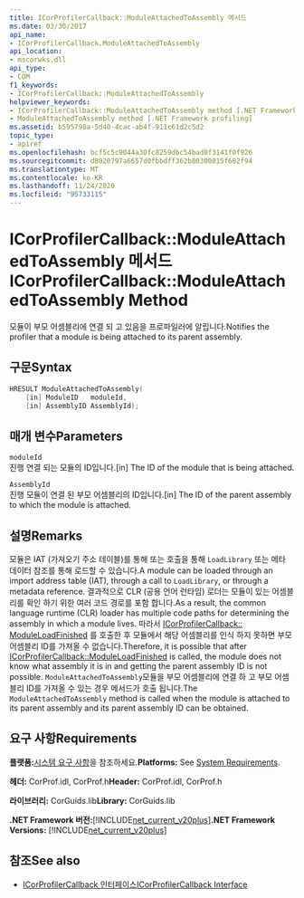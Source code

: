 ```yaml
---
title: ICorProfilerCallback::ModuleAttachedToAssembly 메서드
ms.date: 03/30/2017
api_name:
- ICorProfilerCallback.ModuleAttachedToAssembly
api_location:
- mscorwks.dll
api_type:
- COM
f1_keywords:
- ICorProfilerCallback::ModuleAttachedToAssembly
helpviewer_keywords:
- ICorProfilerCallback::ModuleAttachedToAssembly method [.NET Framework profiling]
- ModuleAttachedToAssembly method [.NET Framework profiling]
ms.assetid: b595798a-5d40-4cac-ab4f-911c61d2c5d2
topic_type:
- apiref
ms.openlocfilehash: bcf5c5c9044a30fc8259dbc54bad8f3141f0f926
ms.sourcegitcommit: d8020797a6657d0fbbdff362b80300815f682f94
ms.translationtype: MT
ms.contentlocale: ko-KR
ms.lasthandoff: 11/24/2020
ms.locfileid: "95733115"
---
```

# <a name="icorprofilercallbackmoduleattachedtoassembly-method"></a><span data-ttu-id="2fa9d-102">ICorProfilerCallback::ModuleAttachedToAssembly 메서드</span><span class="sxs-lookup"><span data-stu-id="2fa9d-102">ICorProfilerCallback::ModuleAttachedToAssembly Method</span></span>

<span data-ttu-id="2fa9d-103">모듈이 부모 어셈블리에 연결 되 고 있음을 프로파일러에 알립니다.</span><span class="sxs-lookup"><span data-stu-id="2fa9d-103">Notifies the profiler that a module is being attached to its parent assembly.</span></span>  
  
## <a name="syntax"></a><span data-ttu-id="2fa9d-104">구문</span><span class="sxs-lookup"><span data-stu-id="2fa9d-104">Syntax</span></span>  
  
```cpp  
HRESULT ModuleAttachedToAssembly(  
    [in] ModuleID   moduleId,  
    [in] AssemblyID AssemblyId);  
```  
  
## <a name="parameters"></a><span data-ttu-id="2fa9d-105">매개 변수</span><span class="sxs-lookup"><span data-stu-id="2fa9d-105">Parameters</span></span>  

 `moduleId`  
 <span data-ttu-id="2fa9d-106">진행 연결 되는 모듈의 ID입니다.</span><span class="sxs-lookup"><span data-stu-id="2fa9d-106">[in] The ID of the module that is being attached.</span></span>  
  
 `AssemblyId`  
 <span data-ttu-id="2fa9d-107">진행 모듈이 연결 된 부모 어셈블리의 ID입니다.</span><span class="sxs-lookup"><span data-stu-id="2fa9d-107">[in] The ID of the parent assembly to which the module is attached.</span></span>  
  
## <a name="remarks"></a><span data-ttu-id="2fa9d-108">설명</span><span class="sxs-lookup"><span data-stu-id="2fa9d-108">Remarks</span></span>  

 <span data-ttu-id="2fa9d-109">모듈은 IAT (가져오기 주소 테이블)를 통해 또는 호출을 통해 `LoadLibrary` 또는 메타 데이터 참조를 통해 로드할 수 있습니다.</span><span class="sxs-lookup"><span data-stu-id="2fa9d-109">A module can be loaded through an import address table (IAT), through a call to `LoadLibrary`, or through a metadata reference.</span></span> <span data-ttu-id="2fa9d-110">결과적으로 CLR (공용 언어 런타임) 로더는 모듈이 있는 어셈블리를 확인 하기 위한 여러 코드 경로를 포함 합니다.</span><span class="sxs-lookup"><span data-stu-id="2fa9d-110">As a result, the common language runtime (CLR) loader has multiple code paths for determining the assembly in which a module lives.</span></span> <span data-ttu-id="2fa9d-111">따라서 [ICorProfilerCallback:: ModuleLoadFinished](icorprofilercallback-moduleloadfinished-method.md) 를 호출한 후 모듈에서 해당 어셈블리를 인식 하지 못하면 부모 어셈블리 ID를 가져올 수 없습니다.</span><span class="sxs-lookup"><span data-stu-id="2fa9d-111">Therefore, it is possible that after [ICorProfilerCallback::ModuleLoadFinished](icorprofilercallback-moduleloadfinished-method.md) is called, the module does not know what assembly it is in and getting the parent assembly ID is not possible.</span></span> <span data-ttu-id="2fa9d-112">`ModuleAttachedToAssembly`모듈을 부모 어셈블리에 연결 하 고 부모 어셈블리 ID를 가져올 수 있는 경우 메서드가 호출 됩니다.</span><span class="sxs-lookup"><span data-stu-id="2fa9d-112">The `ModuleAttachedToAssembly` method is called when the module is attached to its parent assembly and its parent assembly ID can be obtained.</span></span>  
  
## <a name="requirements"></a><span data-ttu-id="2fa9d-113">요구 사항</span><span class="sxs-lookup"><span data-stu-id="2fa9d-113">Requirements</span></span>  

 <span data-ttu-id="2fa9d-114">**플랫폼:**[시스템 요구 사항](../../get-started/system-requirements.md)을 참조하세요.</span><span class="sxs-lookup"><span data-stu-id="2fa9d-114">**Platforms:** See [System Requirements](../../get-started/system-requirements.md).</span></span>  
  
 <span data-ttu-id="2fa9d-115">**헤더:** CorProf.idl, CorProf.h</span><span class="sxs-lookup"><span data-stu-id="2fa9d-115">**Header:** CorProf.idl, CorProf.h</span></span>  
  
 <span data-ttu-id="2fa9d-116">**라이브러리:** CorGuids.lib</span><span class="sxs-lookup"><span data-stu-id="2fa9d-116">**Library:** CorGuids.lib</span></span>  
  
 <span data-ttu-id="2fa9d-117">**.NET Framework 버전:**[!INCLUDE[net_current_v20plus](../../../../includes/net-current-v20plus-md.md)]</span><span class="sxs-lookup"><span data-stu-id="2fa9d-117">**.NET Framework Versions:** [!INCLUDE[net_current_v20plus](../../../../includes/net-current-v20plus-md.md)]</span></span>  
  
## <a name="see-also"></a><span data-ttu-id="2fa9d-118">참조</span><span class="sxs-lookup"><span data-stu-id="2fa9d-118">See also</span></span>

- [<span data-ttu-id="2fa9d-119">ICorProfilerCallback 인터페이스</span><span class="sxs-lookup"><span data-stu-id="2fa9d-119">ICorProfilerCallback Interface</span></span>](icorprofilercallback-interface.md)
